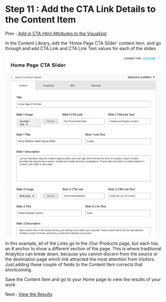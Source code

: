 # Step 11 : Add the CTA Link Details to the Content Item

Prev : [Add in CTA Html Attributes to the Visualizer](step10.md)

In the Content Library, edit the &#39;Home Page CTA Slider&#39; content item, and go through and add CTA Link and CTA Link Text values for each of the slides.

 ![](../images/step11-content-item.png)
 
In this example, all of the Links go to the /Our-Products page, but each has an # anchor to show a different section of the page.  This is where traditional Analytics can break down, because you cannot discern from the source or the destination page which link attracted the most attention from Visitors.    Just adding these couple of fields to the Content Item corrects that shortcoming.

Save the Content Item and go to your Home page to view the results of your work.


Next : [View the Results](step12.md)